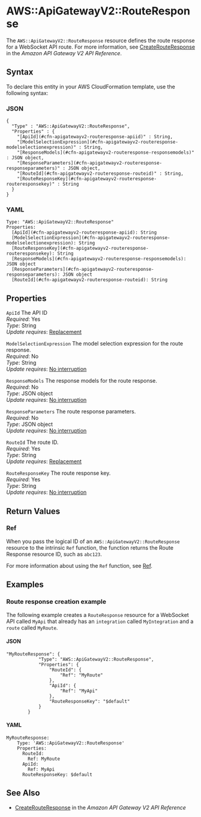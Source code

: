 # AWS::ApiGatewayV2::RouteResponse<a name="aws-resource-apigatewayv2-routeresponse"></a>

The `AWS::ApiGatewayV2::RouteResponse` resource defines the route response for a WebSocket API route\. For more information, see [CreateRouteResponse](https://docs.aws.amazon.com//apigatewayv2/latest/api-reference/apis-apiid-routes-routeid-routeresponses.html#CreateRouteResponse) in the *Amazon API Gateway V2 API Reference*\.

## Syntax<a name="aws-resource-apigatewayv2-routeresponse-syntax"></a>

To declare this entity in your AWS CloudFormation template, use the following syntax:

### JSON<a name="aws-resource-apigatewayv2-routeresponse-syntax.json"></a>

```
{
  "Type" : "AWS::ApiGatewayV2::RouteResponse",
  "Properties" : {
    "[ApiId](#cfn-apigatewayv2-routeresponse-apiid)" : String,
    "[ModelSelectionExpression](#cfn-apigatewayv2-routeresponse-modelselectionexpression)" : String,
    "[ResponseModels](#cfn-apigatewayv2-routeresponse-responsemodels)" : JSON object,
    "[ResponseParameters](#cfn-apigatewayv2-routeresponse-responseparameters)" : JSON object,
    "[RouteId](#cfn-apigatewayv2-routeresponse-routeid)" : String,
    "[RouteResponseKey](#cfn-apigatewayv2-routeresponse-routeresponsekey)" : String
  }
}
```

### YAML<a name="aws-resource-apigatewayv2-routeresponse-syntax.yaml"></a>

```
Type: "AWS::ApiGatewayV2::RouteResponse"
Properties:
  [ApiId](#cfn-apigatewayv2-routeresponse-apiid): String
  [ModelSelectionExpression](#cfn-apigatewayv2-routeresponse-modelselectionexpression): String
  [RouteResponseKey](#cfn-apigatewayv2-routeresponse-routeresponsekey): String
  [ResponseModels](#cfn-apigatewayv2-routeresponse-responsemodels): JSON object
  [ResponseParameters](#cfn-apigatewayv2-routeresponse-responseparameters): JSON object
  [RouteId](#cfn-apigatewayv2-routeresponse-routeid): String
```

## Properties<a name="aws-resource-apigatewayv2-routeresponse-properties"></a>

`ApiId`  <a name="cfn-apigatewayv2-routeresponse-apiid"></a>
The API ID  
 *Required*: Yes  
 *Type*: String  
 *Update requires*: [Replacement](using-cfn-updating-stacks-update-behaviors.md#update-replacement) 

`ModelSelectionExpression`  <a name="cfn-apigatewayv2-routeresponse-modelselectionexpression"></a>
The model selection expression for the route response\.  
 *Required*: No  
 *Type*: String  
 *Update requires*: [No interruption](using-cfn-updating-stacks-update-behaviors.md#update-no-interrupt) 

`ResponseModels`  <a name="cfn-apigatewayv2-routeresponse-responsemodels"></a>
The response models for the route response\.  
 *Required*: No  
 *Type*: JSON object  
 *Update requires*: [No interruption](using-cfn-updating-stacks-update-behaviors.md#update-no-interrupt) 

`ResponseParameters`  <a name="cfn-apigatewayv2-routeresponse-responseparameters"></a>
The route response parameters\.  
 *Required*: No  
 *Type*: JSON object  
 *Update requires*: [No interruption](using-cfn-updating-stacks-update-behaviors.md#update-no-interrupt) 

`RouteId`  <a name="cfn-apigatewayv2-routeresponse-routeid"></a>
The route ID\.  
 *Required*: Yes  
 *Type*: String  
 *Update requires*: [Replacement](using-cfn-updating-stacks-update-behaviors.md#update-replacement) 

`RouteResponseKey`  <a name="cfn-apigatewayv2-routeresponse-routeresponsekey"></a>
The route response key\.  
 *Required*: Yes  
 *Type*: String  
 *Update requires*: [No interruption](using-cfn-updating-stacks-update-behaviors.md#update-no-interrupt) 

## Return Values<a name="aws-resource-apigatewayv2-routeresponse-returnvalues"></a>

### Ref<a name="aws-resource-apigatewayv2-routeresponse-ref"></a>

When you pass the logical ID of an `AWS::ApiGatewayV2::RouteResponse` resource to the intrinsic `Ref` function, the function returns the Route Response resource ID, such as `abc123`\. 

For more information about using the `Ref` function, see [Ref](intrinsic-function-reference-ref.md)\. 

## Examples<a name="aws-resource-apigatewayv2-routeresponse-examples"></a>

### Route response creation example<a name="aws-resource-apigatewayv2-routeresponse-example1"></a>

The following example creates a `RouteResponse` resource for a WebSocket API called `MyApi` that already has an `integration` called `MyIntegration` and a `route` called `MyRoute`\.

#### JSON<a name="aws-resource-apigatewayv2-routeresponse-example1.json"></a>

```
"MyRouteResponse": {
            "Type": "AWS::ApiGatewayV2::RouteResponse",
            "Properties": {
                "RouteId": {
                    "Ref": "MyRoute"
                },
                "ApiId": {
                    "Ref": "MyApi"
                },
                "RouteResponseKey": "$default"
            }
        }
```

#### YAML<a name="aws-resource-apigatewayv2-routeresponse-example1.yaml"></a>

```
MyRouteResponse:
    Type: 'AWS::ApiGatewayV2::RouteResponse'
    Properties:
      RouteId:
        Ref: MyRoute
      ApiId:
        Ref: MyApi
      RouteResponseKey: $default
```

## See Also<a name="aws-resource-apigatewayv2-routeresponse-seealso"></a>
+  [CreateRouteResponse](https://docs.aws.amazon.com//apigatewayv2/latest/api-reference/apis-apiid-routes-routeid-routeresponses.html#CreateRouteResponse) in the *Amazon API Gateway V2 API Reference* 